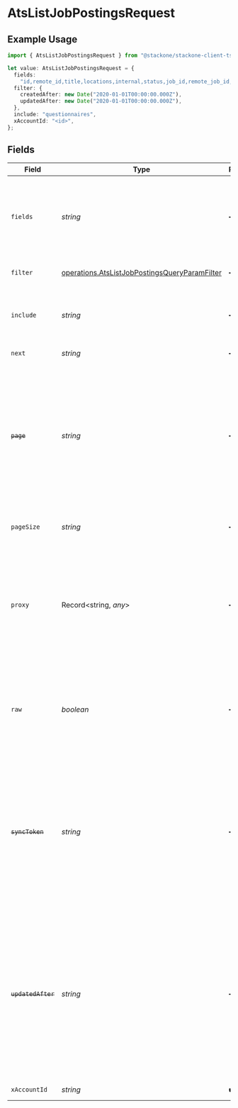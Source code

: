# AtsListJobPostingsRequest

## Example Usage

```typescript
import { AtsListJobPostingsRequest } from "@stackone/stackone-client-ts/sdk/models/operations";

let value: AtsListJobPostingsRequest = {
  fields:
    "id,remote_id,title,locations,internal,status,job_id,remote_job_id,content,compensation,employment_type,employment_contract_type,external_url,external_apply_url,questionnaires,start_date,updated_at,created_at",
  filter: {
    createdAfter: new Date("2020-01-01T00:00:00.000Z"),
    updatedAfter: new Date("2020-01-01T00:00:00.000Z"),
  },
  include: "questionnaires",
  xAccountId: "<id>",
};
```

## Fields

| Field                                                                                                                                                                                                           | Type                                                                                                                                                                                                            | Required                                                                                                                                                                                                        | Description                                                                                                                                                                                                     | Example                                                                                                                                                                                                         |
| --------------------------------------------------------------------------------------------------------------------------------------------------------------------------------------------------------------- | --------------------------------------------------------------------------------------------------------------------------------------------------------------------------------------------------------------- | --------------------------------------------------------------------------------------------------------------------------------------------------------------------------------------------------------------- | --------------------------------------------------------------------------------------------------------------------------------------------------------------------------------------------------------------- | --------------------------------------------------------------------------------------------------------------------------------------------------------------------------------------------------------------- |
| `fields`                                                                                                                                                                                                        | *string*                                                                                                                                                                                                        | :heavy_minus_sign:                                                                                                                                                                                              | The comma separated list of fields that will be returned in the response (if empty, all fields are returned)                                                                                                    | id,remote_id,title,locations,internal,status,job_id,remote_job_id,content,compensation,employment_type,employment_contract_type,external_url,external_apply_url,questionnaires,start_date,updated_at,created_at |
| `filter`                                                                                                                                                                                                        | [operations.AtsListJobPostingsQueryParamFilter](../../../sdk/models/operations/atslistjobpostingsqueryparamfilter.md)                                                                                           | :heavy_minus_sign:                                                                                                                                                                                              | ATS Job Postings Filter                                                                                                                                                                                         |                                                                                                                                                                                                                 |
| `include`                                                                                                                                                                                                       | *string*                                                                                                                                                                                                        | :heavy_minus_sign:                                                                                                                                                                                              | The comma separated list of fields that will be included in the response                                                                                                                                        | questionnaires                                                                                                                                                                                                  |
| `next`                                                                                                                                                                                                          | *string*                                                                                                                                                                                                        | :heavy_minus_sign:                                                                                                                                                                                              | The unified cursor                                                                                                                                                                                              |                                                                                                                                                                                                                 |
| ~~`page`~~                                                                                                                                                                                                      | *string*                                                                                                                                                                                                        | :heavy_minus_sign:                                                                                                                                                                                              | : warning: ** DEPRECATED **: This will be removed in a future release, please migrate away from it as soon as possible.<br/><br/>The page number of the results to fetch                                        |                                                                                                                                                                                                                 |
| `pageSize`                                                                                                                                                                                                      | *string*                                                                                                                                                                                                        | :heavy_minus_sign:                                                                                                                                                                                              | The number of results per page (default value is 25)                                                                                                                                                            |                                                                                                                                                                                                                 |
| `proxy`                                                                                                                                                                                                         | Record<string, *any*>                                                                                                                                                                                           | :heavy_minus_sign:                                                                                                                                                                                              | Query parameters that can be used to pass through parameters to the underlying provider request by surrounding them with 'proxy' key                                                                            |                                                                                                                                                                                                                 |
| `raw`                                                                                                                                                                                                           | *boolean*                                                                                                                                                                                                       | :heavy_minus_sign:                                                                                                                                                                                              | Indicates that the raw request result should be returned in addition to the mapped result (default value is false)                                                                                              |                                                                                                                                                                                                                 |
| ~~`syncToken`~~                                                                                                                                                                                                 | *string*                                                                                                                                                                                                        | :heavy_minus_sign:                                                                                                                                                                                              | : warning: ** DEPRECATED **: This will be removed in a future release, please migrate away from it as soon as possible.<br/><br/>The sync token to select the only updated results                              |                                                                                                                                                                                                                 |
| ~~`updatedAfter`~~                                                                                                                                                                                              | *string*                                                                                                                                                                                                        | :heavy_minus_sign:                                                                                                                                                                                              | : warning: ** DEPRECATED **: This will be removed in a future release, please migrate away from it as soon as possible.<br/><br/>Use a string with a date to only select results updated after that given date  | 2020-01-01T00:00:00.000Z                                                                                                                                                                                        |
| `xAccountId`                                                                                                                                                                                                    | *string*                                                                                                                                                                                                        | :heavy_check_mark:                                                                                                                                                                                              | The account identifier                                                                                                                                                                                          |                                                                                                                                                                                                                 |